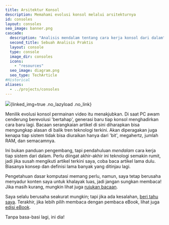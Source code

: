 ```yaml
---
title: Arsitektur Konsol
description: Memahami evolusi konsol melalui arsitekturnya
id: consoles
layout: consoles
seo_image: banner.png
cascade:
  description: "Analisis mendalam tentang cara kerja konsol dari dalam"
  second_title: Sebuah Analisis Praktis
  layout: console
  type: console
  image_dir: consoles
  icons:
    - "resources"
  seo_image: diagram.png
  seo_type: TechArticle
#Historical
aliases:
  - ../projects/consoles
---
```


![](banner.png){linked_img=true .no_lazyload .no_link}

Menilik evolusi konsol permainan video itu menakjubkan. Di saat PC awam cenderung berevolusi 'bertahap', generasi baru tiap konsol menghadirkan cara baru lagi. Bacaan serangkaian artikel di sini diharapkan bisa mengungkap alasan di balik tren teknologi terkini. Akan diperagakan juga kenapa tiap sistem tidak bisa diuraikan hanya dari 'bit', megahertz, jumlah RAM, dan semacamnya.

Ini bukan panduan pengembang, tapi pendahuluan *mendalam* cara kerja tiap sistem dari dalam. Perlu diingat akhir-akhir ini teknologi semakin rumit, jadi jika susah mengikuti artikel terkini saya, coba baca artikel lama dulu. Biasanya konsep dan definisi lama banyak yang ditinjau lagi.

Pengetahuan dasar komputasi memang perlu, namun, saya tetap berusaha menyadur konten saya untuk khalayak luas, jadi jangan sungkan membaca! Jika masih kurang, mungkin lihat juga [rujukan bacaan](readings).

Saya selalu berusaha seakurat mungkin; tapi jika ada kesalahan, [beri tahu saya](https://github.com/flipacholas/Architecture-of-consoles). Terakhir, jika lebih pilih membaca dengan pembaca eBook, lihat juga [edisi eBook](ebook).

Tanpa basa-basi lagi, ini dia!
